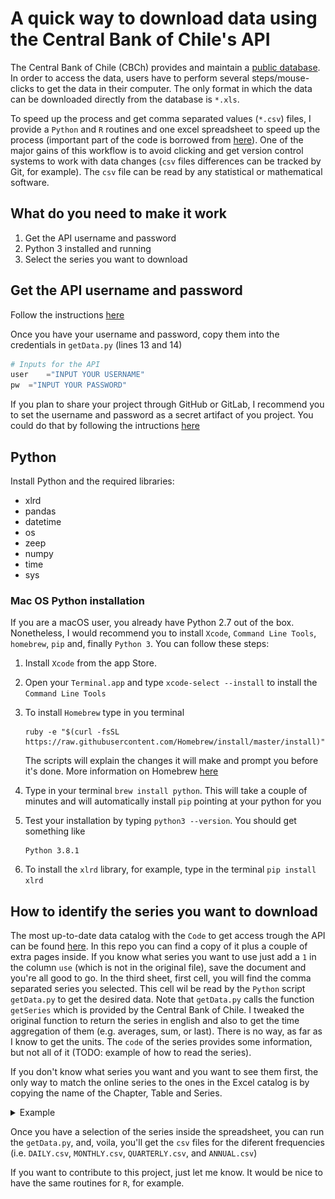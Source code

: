 #  A quick way to download data using the Central Bank of Chile's API

The Central Bank of Chile (CBCh) provides and maintain a [public database](https://si3.bcentral.cl/siete/EN). In order to access the data, users have to perform several steps/mouse-clicks to get the data in their computer. The only format in which the data can be downloaded directly from the database is `*.xls`. 

 To speed up the process and get comma separated values (`*.csv`) files, I provide a `Python` and `R` routines and one excel spreadsheet to speed up the process (important part of the code is borrowed from [here](https://si3.bcentral.cl/estadisticas/Principal1/web_services/index.htm)).  One of the major gains of this workflow is to avoid clicking and get version control systems to work with data changes (`csv` files differences can be tracked by Git, for example). The `csv` file can be read by any statistical or mathematical software.


## What do you need to make it work

1. Get the API username and password
2. Python 3 installed and running
3. Select the series you want to download

## Get the API username and password
Follow the instructions [here](https://si3.bcentral.cl/estadisticas/Principal1/web_services/index_EN.htm) 

Once you have your username and password, copy them into the credentials in `getData.py` (lines 13 and 14)

``` python
# Inputs for the API
user	="INPUT YOUR USERNAME" 
pw	="INPUT YOUR PASSWORD" 
```

If you plan to share your project through GitHub or GitLab, I recommend you to set the username and password as a secret artifact of you project. You could do that by following the intructions [here](https://www.freecodecamp.org/news/how-to-securely-store-api-keys-4ff3ea19ebda/)

## Python
Install Python and the required libraries:

- xlrd
- pandas
- datetime
- os 
- zeep
- numpy
- time
- sys

### Mac OS Python installation
If you are a macOS user, you already have Python 2.7 out of the box. Nonetheless, I would recommend  you to install  `Xcode`, `Command Line Tools`, `homebrew`,  `pip` and, finally `Python 3`. You can follow these steps:
1. Install `Xcode` from the app Store.
2. Open your `Terminal.app` and type `xcode-select --install` to install the `Command Line Tools`
3. To install `Homebrew` type in you terminal 
   
   ```
   ruby -e "$(curl -fsSL https://raw.githubusercontent.com/Homebrew/install/master/install)"
   ```
   The scripts will explain the changes it will make and prompt you before it's done. More information on Homebrew [here](https://brew.sh)  
4. Type in your terminal `brew install python`. This will take a couple of minutes and will automatically install `pip` pointing at your python for you
5. Test your installation by typing `python3 --version`. You should get something like 
   ``` 
   Python 3.8.1
   ```
6. To install the `xlrd` library, for example,  type in the terminal `pip install xlrd`

## How to identify the series you want to download

 The most up-to-date data catalog with the `Code` to get access trough the API can be found [here](https://si3.bcentral.cl/estadisticas/Principal1/Web_Services/Webservices/series_en.xls).  In this repo you can find a copy of it plus a couple of extra pages inside.  If you know what series you want to use just add a `1` in the column `use` (which is not in the original file), save the document and you're all good to go. In the third sheet, first cell, you will find the comma separated series you selected. This cell wil be read by the `Python` script `getData.py` to get the desired data. Note that  `getData.py` calls the function `getSeries` which is provided by the Central Bank of Chile. I tweaked the original function to return the series in english and also to get the time aggregation of them (e.g. averages, sum, or last). There is no way, as far as I know to get the units. The `code` of the series provides some information, but not all of it (TODO: example of how to read the series). 
 
 If you don't know what series you want and you want to see them first, the only way to match the online series to the ones in the Excel catalog is by copying the name of the Chapter, Table and Series.  

<details> <summary>Example</summary>

In the first image you can see where to find the chapter, table and series names to find the `Code` in the catalog (second image)
<center> 
<p>
<figcaption>Fig.1 - Online Database</figcaption>
<img src="src/images/BDE.png" alt="on enter key" width=90%>
</p>


<p>
<figcaption>Fig.2 - Data Catalog (selected section)</figcaption>
<img src="src/images/SeriesCatalogEg.png" alt="on enter key" width=90%> 
</p>
</center>
</details> <p></p>

Once you have a selection of the series inside the spreadsheet, you can run the `getData.py`, and, voila, you'll get the `csv` files for the diferent frequencies (i.e. `DAILY.csv`, `MONTHLY.csv`, `QUARTERLY.csv`, and `ANNUAL.csv`)

If you want to contribute to this project, just let me know. It would be nice to have the same routines for `R`, for example.
